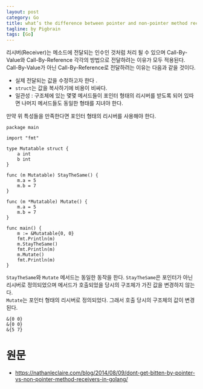 ```yaml
---
layout: post
category: Go
title: what’s the difference between pointer and non-pointer method receivers?  
tagline: by Pigbrain
tags: [Go]
---
```

  
<!--more-->

리시버(Receiver)는 메소드에 전달되는 인수인 것처럼 처리 될 수 있으며 Call-By-Value와 Call-By-Reference 각각의 방법으로 전달하려는 이유가 모두 적용된다. 
Call-By-Value가 아닌 Call-By-Reference로 전달하려는 이유는 다음과 같을 것이다.
    
* 실제 전달되는 값을 수정하고자 한다 .   
* `struct`는 값을 복사하기에 비용이 비싸다.  
* 일관성 : 구조체에 있는 몇몇 메서드들이 포인터 형태의 리시버를 받도록 되어 있따면 나머지 메서드들도 동일한 형태를 지녀야 한다.

만약 위 특성들을 만족한다면  포인터 형태의 리시버를 사용해야 한다.  
  
  
```
package main

import "fmt"

type Mutatable struct {
    a int
    b int
}

func (m Mutatable) StayTheSame() {
    m.a = 5
    m.b = 7
}

func (m *Mutatable) Mutate() {
    m.a = 5
    m.b = 7
}

func main() {
    m := &Mutatable{0, 0}
    fmt.Println(m)
    m.StayTheSame()
    fmt.Println(m)
    m.Mutate()
    fmt.Println(m)
}
```
  
`StayTheSame`와 `Mutate` 메서드는 동일한 동작을 한다.
`StayTheSame`은 포인터가 아닌 리시버로 정의되었으며 메서드가 호출되었을 당시의 구조체가 가진 값을 변경하지 않는다.  
`Mutate`는 포인터 형태의 리시버로 정의되었다. 그래서 호출 당시의 구조체의 값이 변경된다.
  
```
&{0 0}
&{0 0}
&{5 7}
``` 

 
# 원문   
* https://nathanleclaire.com/blog/2014/08/09/dont-get-bitten-by-pointer-vs-non-pointer-method-receivers-in-golang/